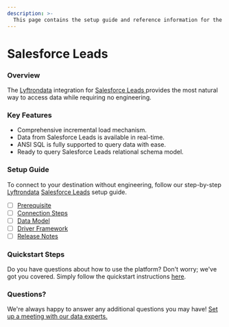 ```yaml
---
description: >-
  This page contains the setup guide and reference information for the Salesforce Leads source connector.
---
```


# Salesforce Leads

### Overview

The [Lyftrondata](https://www.lyftrondata.com/) integration for [Salesforce Leads](https://www.lyftrondata.com/integration/salesforce-leads/)[ ](https://www.lyftrondata.com/integration/salesforce-leads/)provides the most natural way to access data while requiring no engineering.

### Key Features

* Comprehensive incremental load mechanism.
* Data from Salesforce Leads is available in real-time.&#x20;
* ANSI SQL is fully supported to query data with ease.
* Ready to query Salesforce Leads relational schema model.

### Setup Guide

To connect to your destination without engineering, follow our step-by-step [Lyftrondata](https://www.lyftrondata.com/)  [Salesforce Leads](https://www.lyftrondata.com/integration/salesforce-leads/) setup guide.

* [ ] [Prerequisite](../../marketing-analytics/salesforce-leads/prerequisite.md)
* [ ] [Connection Steps](../../marketing-analytics/salesforce-leads/connection-steps.md)
* [ ] [Data Model](../../marketing-analytics/salesforce-leads/data-model/)
* [ ] [Driver Framework](../../marketing-analytics/salesforce-leads/driver-framework/)
* [ ] [Release Notes](../../marketing-analytics/salesforce-leads/release-notes.md)

### Quickstart Steps

Do you have questions about how to use the platform? Don't worry; we've got you covered. Simply follow the quickstart instructions [here](../../../quickstart-steps.md).

### Questions? <a href="#questions" id="questions"></a>

We're always happy to answer any additional questions you may have! [Set up a meeting with our data experts.](https://www.lyftrondata.com/book-a-meeting/)

